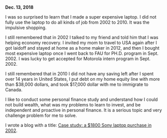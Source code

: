 **Dec. 13, 2018**

I was so surprised to learn that I made a super expensive laptop. I did not fully use the laptop to do all kinds of job from 2002 to 2010. It was the impulsive shopping. 

I still remembered that in 2002 I talked to my friend and told him that I was helping economy recovery. I invited my mom to travel to USA again after I got laidoff and stayed at home as a home maker in 2012, and then I bought most expensive laptop once I went back to FAU for PH.D. program in Sept. 2002. I was lucky to get accepted for Motorola intern program in Sept. 2002. 

I still remembered that in 2010 I did not have any saving left after I spent over 14 years in United States, I put debt on my home equity line with more than $38,000 dollars, and took $17,000 dollar with me to immigrate to Canada. 

I like to conduct some personal finance study and understand how I could not build wealth, what was my problems to learn to invest, and be independent and proactive in personal finance. It is a serious topic and very challenge problem for me to solve. 

I wrote a blog with a title: [Case study: a $1800 Sony laptop purchase in 2002](http://juliachencoding.blogspot.com/2018/12/case-study-1500-sony-laptop-purchase.html).<br>
